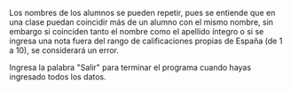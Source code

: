 Los nombres de los alumnos se pueden repetir, pues se entiende que en una clase puedan coincidir más de un alumno con el mismo nombre, sin embargo si coinciden tanto el nombre como el apellido íntegro o si se ingresa una nota fuera del rango de calificaciones propias de España (de 1 a 10), se considerará un error.

Ingresa la palabra "Salir" para terminar el programa cuando hayas ingresado todos los datos.